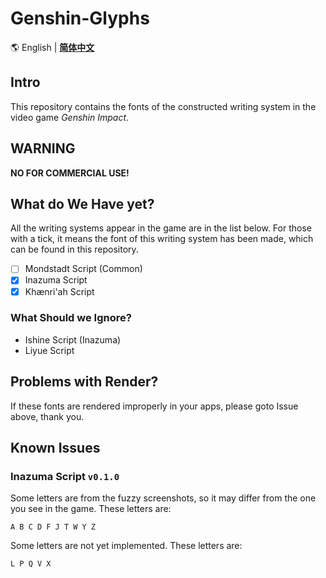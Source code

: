 # Genshin-Glyphs

🌎 English | **[简体中文](README.md)**

## Intro

This repository contains the fonts of the constructed writing system
in the video game *Genshin Impact*. 

## WARNING

**NO FOR COMMERCIAL USE!**

## What do We Have yet?

All the writing systems appear in the game are in the list below.
For those with a tick, it means the font of this writing system has been made,
which can be found in this repository. 

- [ ] Mondstadt Script (Common)
- [X] Inazuma Script
- [X] Khænri'ah Script

### What Should we Ignore?

- Ishine Script (Inazuma)
- Liyue Script

## Problems with Render?

If these fonts are rendered improperly in your apps,
please goto Issue above, thank you.

## Known Issues

### Inazuma Script `v0.1.0`

Some letters are from the fuzzy screenshots, so it may differ from
the one you see in the game. These letters are:

```
A B C D F J T W Y Z
```

Some letters are not yet implemented. These letters are:

```
L P Q V X
```

